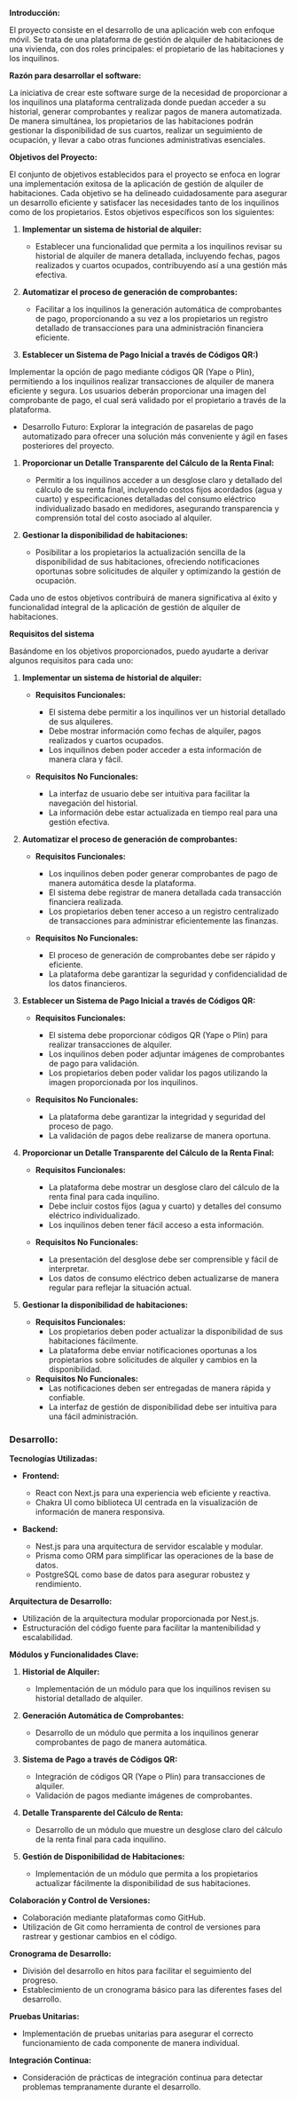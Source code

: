 **Introducción:**

El proyecto consiste en el desarrollo de una aplicación web con enfoque móvil. Se trata de una plataforma de gestión de alquiler de habitaciones de una vivienda, con dos roles principales: el propietario de las habitaciones y los inquilinos.

**Razón para desarrollar el software:**

La iniciativa de crear este software surge de la necesidad de proporcionar a los inquilinos una plataforma centralizada donde puedan acceder a su historial, generar comprobantes y realizar pagos de manera automatizada. De manera simultánea, los propietarios de las habitaciones podrán gestionar la disponibilidad de sus cuartos, realizar un seguimiento de ocupación, y llevar a cabo otras funciones administrativas esenciales.

**Objetivos del Proyecto:**

El conjunto de objetivos establecidos para el proyecto se enfoca en lograr una implementación exitosa de la aplicación de gestión de alquiler de habitaciones. Cada objetivo se ha delineado cuidadosamente para asegurar un desarrollo eficiente y satisfacer las necesidades tanto de los inquilinos como de los propietarios. Estos objetivos específicos son los siguientes:

1. **Implementar un sistema de historial de alquiler:**

   - Establecer una funcionalidad que permita a los inquilinos revisar su historial de alquiler de manera detallada, incluyendo fechas, pagos realizados y cuartos ocupados, contribuyendo así a una gestión más efectiva.

1. **Automatizar el proceso de generación de comprobantes:**

   - Facilitar a los inquilinos la generación automática de comprobantes de pago, proporcionando a su vez a los propietarios un registro detallado de transacciones para una administración financiera eficiente.

1. **Establecer un Sistema de Pago Inicial a través de Códigos QR:)**

Implementar la opción de pago mediante códigos QR (Yape o Plin), permitiendo a los inquilinos realizar transacciones de alquiler de manera eficiente y segura. Los usuarios deberán proporcionar una imagen del comprobante de pago, el cual será validado por el propietario a través de la plataforma.

- Desarrollo Futuro:
  Explorar la integración de pasarelas de pago automatizado para ofrecer una solución más conveniente y ágil en fases posteriores del proyecto.

1. **Proporcionar un Detalle Transparente del Cálculo de la Renta Final:**

   - Permitir a los inquilinos acceder a un desglose claro y detallado del cálculo de su renta final, incluyendo costos fijos acordados (agua y cuarto) y especificaciones detalladas del consumo eléctrico individualizado basado en medidores, asegurando transparencia y comprensión total del costo asociado al alquiler.

1. **Gestionar la disponibilidad de habitaciones:**
   - Posibilitar a los propietarios la actualización sencilla de la disponibilidad de sus habitaciones, ofreciendo notificaciones oportunas sobre solicitudes de alquiler y optimizando la gestión de ocupación.

Cada uno de estos objetivos contribuirá de manera significativa al éxito y funcionalidad integral de la aplicación de gestión de alquiler de habitaciones.

**Requisitos del sistema**

Basándome en los objetivos proporcionados, puedo ayudarte a derivar algunos requisitos para cada uno:

1. **Implementar un sistema de historial de alquiler:**

   - **Requisitos Funcionales:**

     - El sistema debe permitir a los inquilinos ver un historial detallado de sus alquileres.
     - Debe mostrar información como fechas de alquiler, pagos realizados y cuartos ocupados.
     - Los inquilinos deben poder acceder a esta información de manera clara y fácil.

   - **Requisitos No Funcionales:**
     - La interfaz de usuario debe ser intuitiva para facilitar la navegación del historial.
     - La información debe estar actualizada en tiempo real para una gestión efectiva.

2. **Automatizar el proceso de generación de comprobantes:**

   - **Requisitos Funcionales:**

     - Los inquilinos deben poder generar comprobantes de pago de manera automática desde la plataforma.
     - El sistema debe registrar de manera detallada cada transacción financiera realizada.
     - Los propietarios deben tener acceso a un registro centralizado de transacciones para administrar eficientemente las finanzas.

   - **Requisitos No Funcionales:**
     - El proceso de generación de comprobantes debe ser rápido y eficiente.
     - La plataforma debe garantizar la seguridad y confidencialidad de los datos financieros.

3. **Establecer un Sistema de Pago Inicial a través de Códigos QR:**

   - **Requisitos Funcionales:**

     - El sistema debe proporcionar códigos QR (Yape o Plin) para realizar transacciones de alquiler.
     - Los inquilinos deben poder adjuntar imágenes de comprobantes de pago para validación.
     - Los propietarios deben poder validar los pagos utilizando la imagen proporcionada por los inquilinos.

   - **Requisitos No Funcionales:**
     - La plataforma debe garantizar la integridad y seguridad del proceso de pago.
     - La validación de pagos debe realizarse de manera oportuna.

4. **Proporcionar un Detalle Transparente del Cálculo de la Renta Final:**

   - **Requisitos Funcionales:**

     - La plataforma debe mostrar un desglose claro del cálculo de la renta final para cada inquilino.
     - Debe incluir costos fijos (agua y cuarto) y detalles del consumo eléctrico individualizado.
     - Los inquilinos deben tener fácil acceso a esta información.

   - **Requisitos No Funcionales:**
     - La presentación del desglose debe ser comprensible y fácil de interpretar.
     - Los datos de consumo eléctrico deben actualizarse de manera regular para reflejar la situación actual.

5. **Gestionar la disponibilidad de habitaciones:**

   - **Requisitos Funcionales:**
     - Los propietarios deben poder actualizar la disponibilidad de sus habitaciones fácilmente.
     - La plataforma debe enviar notificaciones oportunas a los propietarios sobre solicitudes de alquiler y cambios en la disponibilidad.
   - **Requisitos No Funcionales:**
     - Las notificaciones deben ser entregadas de manera rápida y confiable.
     - La interfaz de gestión de disponibilidad debe ser intuitiva para una fácil administración.

### Desarrollo:

**Tecnologías Utilizadas:**

- **Frontend:**

  - React con Next.js para una experiencia web eficiente y reactiva.
  - Chakra UI como biblioteca UI centrada en la visualización de información de manera responsiva.

- **Backend:**
  - Nest.js para una arquitectura de servidor escalable y modular.
  - Prisma como ORM para simplificar las operaciones de la base de datos.
  - PostgreSQL como base de datos para asegurar robustez y rendimiento.

**Arquitectura de Desarrollo:**

- Utilización de la arquitectura modular proporcionada por Nest.js.
- Estructuración del código fuente para facilitar la mantenibilidad y escalabilidad.

**Módulos y Funcionalidades Clave:**

1. **Historial de Alquiler:**

   - Implementación de un módulo para que los inquilinos revisen su historial detallado de alquiler.

2. **Generación Automática de Comprobantes:**

   - Desarrollo de un módulo que permita a los inquilinos generar comprobantes de pago de manera automática.

3. **Sistema de Pago a través de Códigos QR:**

   - Integración de códigos QR (Yape o Plin) para transacciones de alquiler.
   - Validación de pagos mediante imágenes de comprobantes.

4. **Detalle Transparente del Cálculo de Renta:**

   - Desarrollo de un módulo que muestre un desglose claro del cálculo de la renta final para cada inquilino.

5. **Gestión de Disponibilidad de Habitaciones:**
   - Implementación de un módulo que permita a los propietarios actualizar fácilmente la disponibilidad de sus habitaciones.

**Colaboración y Control de Versiones:**

- Colaboración mediante plataformas como GitHub.
- Utilización de Git como herramienta de control de versiones para rastrear y gestionar cambios en el código.

**Cronograma de Desarrollo:**

- División del desarrollo en hitos para facilitar el seguimiento del progreso.
- Establecimiento de un cronograma básico para las diferentes fases del desarrollo.

**Pruebas Unitarias:**

- Implementación de pruebas unitarias para asegurar el correcto funcionamiento de cada componente de manera individual.

**Integración Continua:**

- Consideración de prácticas de integración continua para detectar problemas tempranamente durante el desarrollo.
